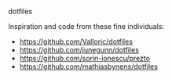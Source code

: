 dotfiles

Inspiration and code from these fine individuals:

* https://github.com/Valloric/dotfiles
* https://github.com/junegunn/dotfiles
* https://github.com/sorin-ionescu/prezto
* https://github.com/mathiasbynens/dotfiles
